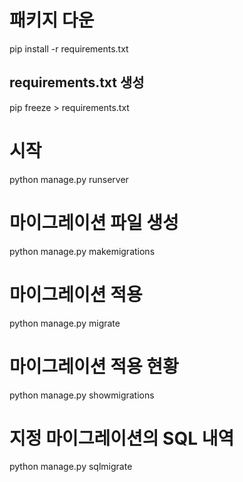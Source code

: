 # 패키지 다운
pip install -r requirements.txt
<br>

## requirements.txt 생성
pip freeze > requirements.txt

# 시작
python manage.py runserver

# 마이그레이션 파일 생성
python manage.py makemigrations <app-name>

# 마이그레이션 적용
python manage.py migrate <app-name>

# 마이그레이션 적용 현황 
python manage.py showmigrations <app-name>

# 지정 마이그레이션의 SQL 내역
python manage.py sqlmigrate <app-name> <migration-name>